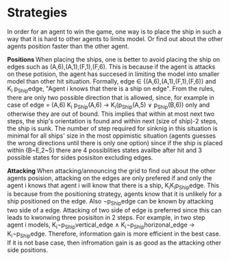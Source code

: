 # Strategies  

In order for an agent to win the game, one way is to place the ship in such a way that it is hard to other agents to limits model. Or find out about the other agents position faster than the other agent.  

<b> Positions </b>
When placing the ships, one is better to avoid placing the ship on edges such as (A,6),(A,1),(F,1),(F,6). This is because if the agent is attacks on these potision, the agent has succesed in limiting the model into smaller model than other hit situation.
Formally, edge &isin; {(A,6),(A,1),(F,1),(F,6)} and K<sub>i</sub> p<sub>Ship</sub>edge, "Agent i knows that there is a ship on edge". From the rules, there are only two possible direction that is allowed, since, for example in case of edge = (A,6) K<sub>i</sub> p<sub>Ship</sub>(A,6) &rarr; K<sub>i</sub>(p<sub>Ship</sub>(A,5) &or; p<sub>Ship</sub>(B,6)) only and otherwise they are out of bound. This implies that within at most next two steps, the ship's orientation is found and within next (size of ship)-2 steps, the ship is sunk. The number of step required for sinknig in this situation is minimal for all ships' size in the most oppimistic situation (agents guesses the wrong directions until there is only one option) since if the ship is placed within (B~E,2~5) there are 4 possiblities states availbe after hit and 3 possible states for sides posisiton excluding edges. 


<b> Attacking </b>
When attacking/announcing the grid to find out about the other agents posision, attacking on the edges are only prefered if and only the agent i knows that agent i will know that there is a ship, K<sub>i</sub>K<sub>i</sub>p<sub>Ship</sub>edge. This is because from the positioning strategy, agents know that it is unlikely for a ship positioned on the edge. 
Also &not;p<sub>Ship</sub>edge can be known by attacking two side of a edge. Attacking of two side of edge is preferred since this can leads to kwonwing three posisiton in 2 steps. For example, in two step agent i models, K<sub>i</sub>&not;p<sub>Ship</sub>vertical_edge &and; K<sub>i</sub>&not;p<sub>Ship</sub>horizonal_edge &rarr; K<sub>i</sub>&not;p<sub>Ship</sub>edge. Therefore, information gain is more efficient in the best case.  
If it is not base case, then infromation gain is as good as the attacking other side positions. 


